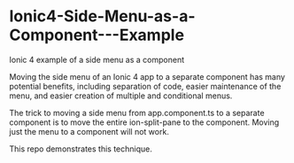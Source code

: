 # Ionic4-Side-Menu-as-a-Component---Example
Ionic 4 example of a side menu as a component

Moving the side menu of an Ionic 4 app to a separate component has many potential benefits, including separation of code, easier maintenance of the menu, and easier creation of multiple and conditional menus.

The trick to moving a side menu from app.component.ts to a separate component is to move the entire ion-split-pane to the component. Moving just the menu to a component will not work.

This repo demonstrates this technique.
